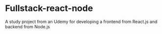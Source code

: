 # Fullstack-react-node
A study project from an Udemy for developing a frontend from React.js and backend from Node.js
